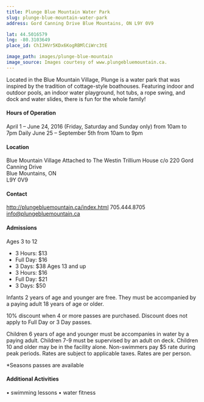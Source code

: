 ```yaml
---
title: Plunge Blue Mountain Water Park
slug: plunge-blue-mountain-water-park
address: Gord Canning Drive Blue Mountains, ON L9Y 0V9

lat: 44.5016579
lng: -80.3103649
place_id: ChIJHVr5KDx6KogRBMlCiWrc3tE

image_path: images/plunge-blue-mountain
image_source: Images courtesy of www.plungebluemountain.ca.
---
```


Located in the Blue Mountain Village, Plunge is a water park that was inspired by the tradition of cottage-style boathouses.  Featuring indoor and outdoor pools, an indoor water playground, hot tubs, a rope swing, and dock and water slides, there is fun for the whole family!   

#### Hours of Operation 
April 1 – June 24, 2016 (Friday, Saturday and Sunday only) from 10am to 7pm
Daily June 25 – September 5th from 10am to 9pm

#### Location 
Blue Mountain Village 
Attached to The Westin Trillium House 
c/o 220 Gord Canning Drive  
Blue Mountains, ON  
L9Y 0V9

#### Contact
http://plungebluemountain.ca/index.html
705.444.8705
info@plungebluemountain.ca

#### Admissions
Ages 3 to 12
- 3 Hours: $13
- Full Day: $16
- 3 Days: $38
Ages 13 and up
- 3 Hours: $16
- Full Day: $21
- 3 Days: $50

Infants 2 years of age and younger are free. They must be accompanied by a paying adult 18 years of age or older. 

10% discount when 4 or more passes are purchased. Discount does not apply to Full Day or 3 Day passes. 

Children 6 years of age and younger must be accompanies in water by a paying adult.
Children 7-9 must be supervised by an adult on deck.
Children 10 and older may be in the facility alone.
Non-swimmers pay $5 rate during peak periods. 
Rates are subject to applicable taxes. Rates are per person. 

*Seasons passes are available

#### Additional Activities
•	swimming lessons
•	water fitness

